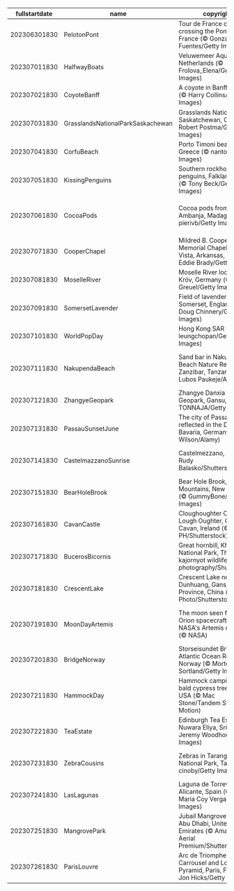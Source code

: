 |fullstartdate|name|copyright|title|image|
|--|--|--|--|--|
202306301830|PelotonPont|Tour de France cyclists crossing the Pont du Gard, France (© Gonzalo Fuentes/Getty Images)|What is this grand structure?|![](/en-IN/2023/07/202306301830PelotonPont.jpg)|
202307011830|HalfwayBoats|Veluwemeer Aqueduct, Netherlands (© Frolova_Elena/Getty Images)|We're halfway there|![](/en-IN/2023/07/202307011830HalfwayBoats.jpg)|
202307021830|CoyoteBanff|A coyote in Banff, Canada (© Harry Collins/Getty Images)|Hot enough to howl|![](/en-IN/2023/07/202307021830CoyoteBanff.jpg)|
202307031830|GrasslandsNationalParkSaskachewan|Grasslands National Park, Saskatchewan, Canada (© Robert Postma/Getty Images)|Nature’s art installation|![](/en-IN/2023/07/202307031830GrasslandsNationalParkSaskachewan.jpg)|
202307041830|CorfuBeach|Porto Timoni beach, Corfu, Greece (© nantonov/Getty Images)|Pick your paradise|![](/en-IN/2023/07/202307041830CorfuBeach.jpg)|
202307051830|KissingPenguins|Southern rockhopper penguins, Falkland Islands (© Tony Beck/Getty Images)|A peck between penguins|![](/en-IN/2023/07/202307051830KissingPenguins.jpg)|
202307061830|CocoaPods|Cocoa pods from Ambanja, Madagascar (© pierivb/Getty Images)|A chocolate lover's favorite fruit|![](/en-IN/2023/07/202307061830CocoaPods.jpg)|
202307071830|CooperChapel|Mildred B. Cooper Memorial Chapel, Bella Vista, Arkansas, USA (© Eddie Brady/Getty Images)|Sanctuary among the trees|![](/en-IN/2023/07/202307071830CooperChapel.jpg)|
202307081830|MoselleRiver|Moselle River loop near Kröv, Germany (© Jorg Greuel/Getty Images)|Staying in the loop|![](/en-IN/2023/07/202307081830MoselleRiver.jpg)|
202307091830|SomersetLavender|Field of lavender, Somerset, England (© Doug Chinnery/Getty Images)|A scented sea of purple|![](/en-IN/2023/07/202307091830SomersetLavender.jpg)|
202307101830|WorldPopDay|Hong Kong SAR (© leungchopan/Getty Images)|A sea of humanity|![](/en-IN/2023/07/202307101830WorldPopDay.jpg)|
202307111830|NakupendaBeach|Sand bar in Nakupenda Beach Nature Reserve, Zanzibar, Tanzania (© Lubos Paukeje/Alamy)|The world's most exclusive beach?|![](/en-IN/2023/07/202307111830NakupendaBeach.jpg)|
202307121830|ZhangyeGeopark|Zhangye Danxia National Geopark, Gansu, China (© TONNAJA/Getty Images)|Walking a rocky rainbow|![](/en-IN/2023/07/202307121830ZhangyeGeopark.jpg)|
202307131830|PassauSunsetJune|The city of Passau reflected in the Danube, Bavaria, Germany (© Scott Wilson/Alamy)|Blue Skies in Beautiful Bavaria|![](/en-IN/2023/07/202307131830PassauSunsetJune.jpg)|
202307141830|CastelmazzanoSunrise|Castelmezzano, Italy (© Rudy Balasko/Shutterstock)|A postcard-perfect landscape|![](/en-IN/2023/07/202307141830CastelmazzanoSunrise.jpg)|
202307151830|BearHoleBrook|Bear Hole Brook, Catskill Mountains, New York, USA (© GummyBone/Getty Images)|Babbling on and on|![](/en-IN/2023/07/202307151830BearHoleBrook.jpg)|
202307161830|CavanCastle|Cloughoughter Castle in Lough Oughter, County Cavan, Ireland (© 4H4 PH/Shutterstock)|A time-worn medieval marvel|![](/en-IN/2023/07/202307161830CavanCastle.jpg)|
202307171830|BucerosBicornis|Great hornbill, Khao Yai National Park, Thailand (© kajornyot wildlife photography/Shutterstock)|This bird is peak beak|![](/en-IN/2023/07/202307171830BucerosBicornis.jpg)|
202307181830|CrescentLake|Crescent Lake near Dunhuang, Gansu Province, China (© R7 Photo/Shutterstock)|This lake is no mirage|![](/en-IN/2023/07/202307181830CrescentLake.jpg)|
202307191830|MoonDayArtemis|The moon seen from the Orion spacecraft of NASA's Artemis mission (© NASA)|Celebrating our looming lunar neighbour|![](/en-IN/2023/07/202307191830MoonDayArtemis.jpg)|
202307201830|BridgeNorway|Storseisundet Bridge, Atlantic Ocean Road, Norway (© Morten Falch Sortland/Getty Images)|Connecting the dots|![](/en-IN/2023/07/202307201830BridgeNorway.jpg)|
202307211830|HammockDay|Hammock camping in a bald cypress tree, Florida, USA (© Mac Stone/Tandem Stills + Motion)|Want to hang about?|![](/en-IN/2023/07/202307211830HammockDay.jpg)|
202307221830|TeaEstate|Edinburgh Tea Estate, Nuwara Eliya, Sri Lanka (© Jeremy Woodhouse/Getty Images)|Hello, is it 'tea' you’re looking for?|![](/en-IN/2023/07/202307221830TeaEstate.jpg)|
202307231830|ZebraCousins|Zebras in Tarangire National Park, Tanzania (© cinoby/Getty Images)|A day for cousins of every stripe|![](/en-IN/2023/07/202307231830ZebraCousins.jpg)|
202307241830|LasLagunas|Laguna de Torrevieja, Alicante, Spain (© Juan Maria Coy Vergara/Getty Images)|Pretty in pink|![](/en-IN/2023/07/202307241830LasLagunas.jpg)|
202307251830|MangrovePark|Jubail Mangrove Park in Abu Dhabi, United Arab Emirates (© Amazing Aerial Premium/Shutterstock)|Say hello to these halophytes!|![](/en-IN/2023/07/202307251830MangrovePark.jpg)|
202307261830|ParisLouvre|Arc de Triomphe du Carrousel and Louvre Pyramid, Paris, France (© Jon Hicks/Getty Images)|A triumphant pose|![](/en-IN/2023/07/202307261830ParisLouvre.jpg)|
